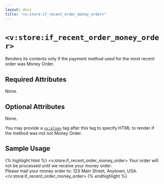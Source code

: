 ```yaml
---
layout: docs
title: "<v:store:if_recent_order_money_order>"
---
```


# `<v:store:if_recent_order_money_order>`

Renders its contents only if the payment method used for the most recent
order was Money Order.

## Required Attributes

None.

## Optional Attributes

None.

You may provide a [`<v:else>`](/v_else/) tag after this tag to specify
HTML to render if the method was not not Money Order.

## Sample Usage

{% highlight html %}
<v:store:if_recent_order_money_order>
 Your order will not be processed until we receive your money order.  
 Please mail your money order to: 123 Main Street, Anytown, USA.
</v:store:if_recent_order_money_order>
{% endhighlight %}
